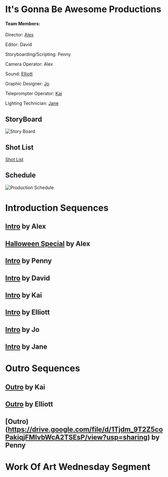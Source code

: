 # It's Gonna Be Awesome Productions
#### Team Members:
Director: [Alex](https://github.com/schoolorsum/VideoProductionPort)

Editor: David

Storyboarding/Scripting: Penny

Camera Operator: Alex

Sound: [Elliott](https://github.com/ElliottStoker/vidproductionportfolio)

Graphic Designer: [Jo](https://j-foster-beep.github.io/J-vidportfolio/)

Teleprompter Operator: [Kai](https://github.com/VentiShake/vidproportfolio2025)

Lighting Technician: [Jane](https://github.com/janiee921/jmeportfolio25)

## StoryBoard
![Story Board](https://github.com/schoolorsum/VideoProductionTeam/blob/main/Assets/StoryBoard.png?raw=true)
## Shot List
[Shot List](https://github.com/schoolorsum/VideoProductionTeam/blob/main/Shot%20List.pdf)
## Schedule
![Production Schedule](https://github.com/schoolorsum/VideoProductionTeam/blob/main/Assets/ProductionPlan(1).png?raw=true)

# Introduction Sequences
## [Intro](https://drive.google.com/file/d/1DI3YGsWHYkHewW3KMntD0iSFccK3ulzx/view?usp=drive_link) by Alex
 
## [Halloween Special](<https://drive.google.com/file/d/1CydNMCPIOI8VIEZuBa-VF2cI2JRJ3QMr/view?usp=drive_link>) by Alex

## [Intro](https://drive.google.com/file/d/1S79mpuuQqZiKDfzzrg09ULjvEvIyPe6O/view?usp=sharing) by Penny 

## [Intro](https://drive.google.com/file/d/1GndCfV_oRuM5ZZCzkgnx03LwGZJwm-eD/view?usp=drive_link) by David

## [Intro](https://drive.google.com/file/d/1vFNtsY5Sud5Tp62g1QMVG9pu8Xr1ePKo/view?usp=sharing) by Kai

## [Intro](https://drive.google.com/file/d/1wLdPhMCZOdX2284ZYbbVT-C2-fpE3MAk/view?usp=sharing) by Elliott

## [Intro](https://www.canva.com/design/DAGdCNbfWCg/u7S9EBGmr_WFmpH37o9nLg/watch?utm_content=DAGdCNbfWCg&utm_campaign=designshare&utm_medium=link2&utm_source=uniquelinks&utlId=hb9b932bfff) by Jo

## [Intro](https://github.com/user-attachments/assets/fef1662a-6848-4cae-9ff3-b589375e4b91) by Jane

# Outro Sequences

## [Outro](https://drive.google.com/file/d/1nJFPIcF9ih-DWg9rjp7_a9fGr-yfj9C8/view?usp=sharing) by Kai

## [Outro](https://drive.google.com/file/d/1QHaZsnEDFgjudAyOnsnvD46-pmgkkwxe/view?usp=share_link) by Elliott

## [Outro)(https://drive.google.com/file/d/1Tjdm_9T2Z5coPakiqjFMIvbWcA2TSEsP/view?usp=sharing) by Penny

# Work Of Art Wednesday Segment



